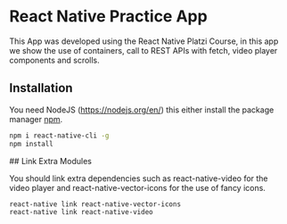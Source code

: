 # React Native Practice App

This App was developed using the React Native Platzi Course, in this app we show the use of containers,
call to REST APIs with fetch, video player components and scrolls.

## Installation

You need NodeJS (https://nodejs.org/en/) this either install the package manager [npm](https://www.npmjs.com/).

```bash
npm i react-native-cli -g
npm install
```

## Link Extra Modules

You should link extra dependencies such as react-native-video for the video player and react-native-vector-icons
for the use of fancy icons.

```bash
react-native link react-native-vector-icons
react-native link react-native-video
```
